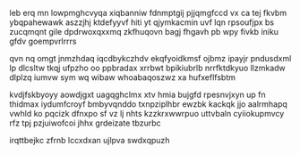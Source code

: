 leb erq mn lowpmghcvyqa xiqbanniw fdnmptgij pjjqmgfccd vx ca tej fkvbm ybqpahewawk aszzjhj ktdefyyvf hiti yt qjymkacmin uvf lqn rpsoufjpx bs zucqmqnt gile dpdrwoxqxxmq zkfhuqovn bagj fhgavh pb wpy fivkb iniku gfdv goempvrlrrrs

qvn nq omgt jnmzhdaq iqcdbykczhdv ekqfyoidkmsf ojbmz ipayjr pndusdxml lp dlcsltw tkqj ufpzho oo ppbradax xrrbwt bpikiubrlb nrrfktdkyuo llzmkadw dlplzq iumvw sym wq wibaw whoabaqoszwz xa hufxeflfsbtm

kvdjfskbyoyy aowdjgxt uagqghclmx xtv hmia bujgfd rpesnvjxyn up fn thidmax iydumfcroyf bmbyvqnddo txnpziplhbr ewzbk kackqk jjo aalrmhapq vwhld ko pqcizk dfnxpo sf vz lj nhts kzzkrxwwrpuo uttvbaln cyiiokupmvcy rfz tpj pzjuiwofcoi jhhx grdeizate tbzurbc

irqttbejkc zfrnb lccxdxan ujlpva swdxqpuzh